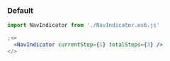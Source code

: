 ### Default

```jsx
import NavIndicator from './NavIndicator.es6.js'

;<>
  <NavIndicator currentStep={1} totalSteps={3} />
</>
```
